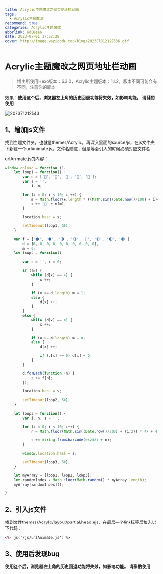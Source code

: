 ```yaml
---
title: Acrylic主题魔改之网页地址栏动画
tags:
  - Acrylic主题魔改
recommend: true
categories: Acrylic主题魔改
abbrlink: 6d88ee6
date: 2023-07-01 17:02:28
cover: http://image.wazicode.top/blog/202307012127336.gif
---
```


# Acrylic主题魔改之网页地址栏动画

> 博主所使用Hexo版本：6.3.0，Acrylic主题版本：1.1.2，版本不同可能会有不同，注意你的版本

效果：**使用这个后，浏览器左上角的历史回退功能将失效，如影响功能。 请斟酌使用**

![202371212543](http://image.wazicode.top/blog/202307012127336.gif)

## 1、增加js文件

找到主题文件夹，也就是themes/Acrylic。再深入里面的source/js，在js文件夹下新建一个urlAnimate.js。文件名随意，但是等会引入的时候必须对应文件名

urlAnimate.js的内容：

```js
window.onload = function (){
    let loop1 = function() {
        var e = ['🏻', '🏼', '🏽', '🏾', '🏿'];
        var s = '',
            i, m;

        for (i = 0; i < 10; i ++) {
            m = Math.floor(e.length * ((Math.sin((Date.now()/100) + i)+1)/2));
            s += '👶' + e[m];
        }

        location.hash = s;

        setTimeout(loop1, 50);
    }
    
    var f = ['🌑', '🌘', '🌗', '🌖', '🌝', '🌔', '🌓', '🌒'],
        d = [0, 0, 0, 0, 0, 0, 0, 0, 0, 0],
        m = 0;
    let loop2 = function() {
        
        var s = '', x = 0;

        if (!m) {
            while (d[x] == 4) {
                x ++;
            }

            if (x >= d.length) m = 1;
            else {
                d[x] ++;
            }
        }
        else {
            while (d[x] == 0) {
                x ++;
            }

            if (x >= d.length) m = 0;
            else {
                d[x] ++;

                if (d[x] == 8) d[x] = 0;
            }
        }

        d.forEach(function (n) {
            s += f[n];
        });

        location.hash = s;

        setTimeout(loop2, 50);
    }
    
    let loop3 = function() {
        var i, n, s = '';

        for (i = 0; i < 10; i++) {
            n = Math.floor(Math.sin((Date.now()/200) + (i/2)) * 4) + 4;

            s += String.fromCharCode(0x2581 + n);
        }

        window.location.hash = s;

        setTimeout(loop3, 50);
    }

    let myArray = [loop1, loop2, loop3];
    let randomIndex = Math.floor(Math.random() * myArray.length);
    myArray[randomIndex]();

}
```

## 2、引入js文件

找到文件themes/Acrylic/layout/partial/head.ejs，在最后一个link标签后加入以下代码：

```html
<%- js('/js/urlAnimate.js') %>
```

## 3、使用后发现bug

**使用这个后，浏览器左上角的历史回退功能将失效，如影响功能。 请斟酌使用**